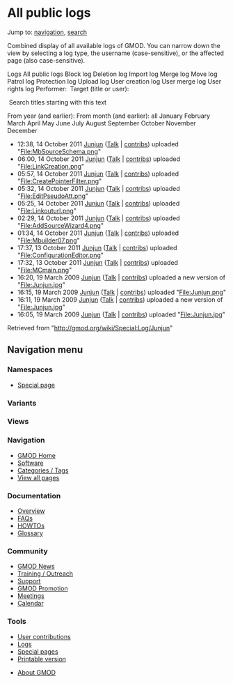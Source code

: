 <div id="mw-page-base" class="noprint">

</div>

<div id="mw-head-base" class="noprint">

</div>

<div id="content" class="mw-body" role="main">

<span id="top"></span>

<div id="mw-js-message" style="display:none;">

</div>



# <span dir="auto">All public logs</span>

<div id="bodyContent">

<div id="contentSub">

</div>

<div id="jump-to-nav" class="mw-jump">

Jump to: [navigation](#mw-navigation), [search](#p-search)

</div>

<div id="mw-content-text">

Combined display of all available logs of GMOD. You can narrow down the
view by selecting a log type, the username (case-sensitive), or the
affected page (also case-sensitive).

Logs All public logs Block log Deletion log Import log Merge log Move
log Patrol log Protection log Upload log User creation log User merge
log User rights log <span style="white-space: nowrap">Performer: </span>
<span style="white-space: nowrap">Target (title or user): </span>

 Search titles starting with this text

From year (and earlier): From month (and earlier): all January February
March April May June July August September October November December

- 12:38, 14 October 2011 <a href="/wiki/User:Junjun" class="mw-userlink"
  title="User:Junjun">Junjun</a> <span class="mw-usertoollinks">(<a
  href="/mediawiki/index.php?title=User_talk:Junjun&amp;action=edit&amp;redlink=1"
  class="new" title="User talk:Junjun (page does not exist)">Talk</a> \|
  [contribs](/wiki/Special:Contributions/Junjun "Special:Contributions/Junjun"))</span>
  uploaded
  "[File:MbSourceSchema.png](/wiki/File:MbSourceSchema.png "File:MbSourceSchema.png")"
- 06:00, 14 October 2011 <a href="/wiki/User:Junjun" class="mw-userlink"
  title="User:Junjun">Junjun</a> <span class="mw-usertoollinks">(<a
  href="/mediawiki/index.php?title=User_talk:Junjun&amp;action=edit&amp;redlink=1"
  class="new" title="User talk:Junjun (page does not exist)">Talk</a> \|
  [contribs](/wiki/Special:Contributions/Junjun "Special:Contributions/Junjun"))</span>
  uploaded
  "[File:LinkCreation.png](/wiki/File:LinkCreation.png "File:LinkCreation.png")"
- 05:57, 14 October 2011 <a href="/wiki/User:Junjun" class="mw-userlink"
  title="User:Junjun">Junjun</a> <span class="mw-usertoollinks">(<a
  href="/mediawiki/index.php?title=User_talk:Junjun&amp;action=edit&amp;redlink=1"
  class="new" title="User talk:Junjun (page does not exist)">Talk</a> \|
  [contribs](/wiki/Special:Contributions/Junjun "Special:Contributions/Junjun"))</span>
  uploaded
  "[File:CreatePointerFilter.png](/wiki/File:CreatePointerFilter.png "File:CreatePointerFilter.png")"
- 05:32, 14 October 2011 <a href="/wiki/User:Junjun" class="mw-userlink"
  title="User:Junjun">Junjun</a> <span class="mw-usertoollinks">(<a
  href="/mediawiki/index.php?title=User_talk:Junjun&amp;action=edit&amp;redlink=1"
  class="new" title="User talk:Junjun (page does not exist)">Talk</a> \|
  [contribs](/wiki/Special:Contributions/Junjun "Special:Contributions/Junjun"))</span>
  uploaded
  "[File:EditPseudoAtt.png](/wiki/File:EditPseudoAtt.png "File:EditPseudoAtt.png")"
- 05:25, 14 October 2011 <a href="/wiki/User:Junjun" class="mw-userlink"
  title="User:Junjun">Junjun</a> <span class="mw-usertoollinks">(<a
  href="/mediawiki/index.php?title=User_talk:Junjun&amp;action=edit&amp;redlink=1"
  class="new" title="User talk:Junjun (page does not exist)">Talk</a> \|
  [contribs](/wiki/Special:Contributions/Junjun "Special:Contributions/Junjun"))</span>
  uploaded
  "[File:Linkouturl.png](/wiki/File:Linkouturl.png "File:Linkouturl.png")"
- 02:29, 14 October 2011 <a href="/wiki/User:Junjun" class="mw-userlink"
  title="User:Junjun">Junjun</a> <span class="mw-usertoollinks">(<a
  href="/mediawiki/index.php?title=User_talk:Junjun&amp;action=edit&amp;redlink=1"
  class="new" title="User talk:Junjun (page does not exist)">Talk</a> \|
  [contribs](/wiki/Special:Contributions/Junjun "Special:Contributions/Junjun"))</span>
  uploaded
  "[File:AddSourceWizard4.png](/wiki/File:AddSourceWizard4.png "File:AddSourceWizard4.png")"
- 01:34, 14 October 2011 <a href="/wiki/User:Junjun" class="mw-userlink"
  title="User:Junjun">Junjun</a> <span class="mw-usertoollinks">(<a
  href="/mediawiki/index.php?title=User_talk:Junjun&amp;action=edit&amp;redlink=1"
  class="new" title="User talk:Junjun (page does not exist)">Talk</a> \|
  [contribs](/wiki/Special:Contributions/Junjun "Special:Contributions/Junjun"))</span>
  uploaded
  "[File:Mbuilder07.png](/wiki/File:Mbuilder07.png "File:Mbuilder07.png")"
- 17:37, 13 October 2011 <a href="/wiki/User:Junjun" class="mw-userlink"
  title="User:Junjun">Junjun</a> <span class="mw-usertoollinks">(<a
  href="/mediawiki/index.php?title=User_talk:Junjun&amp;action=edit&amp;redlink=1"
  class="new" title="User talk:Junjun (page does not exist)">Talk</a> \|
  [contribs](/wiki/Special:Contributions/Junjun "Special:Contributions/Junjun"))</span>
  uploaded
  "[File:ConfigurationEditor.png](/wiki/File:ConfigurationEditor.png "File:ConfigurationEditor.png")"
- 17:32, 13 October 2011 <a href="/wiki/User:Junjun" class="mw-userlink"
  title="User:Junjun">Junjun</a> <span class="mw-usertoollinks">(<a
  href="/mediawiki/index.php?title=User_talk:Junjun&amp;action=edit&amp;redlink=1"
  class="new" title="User talk:Junjun (page does not exist)">Talk</a> \|
  [contribs](/wiki/Special:Contributions/Junjun "Special:Contributions/Junjun"))</span>
  uploaded "[File:MCmain.png](/wiki/File:MCmain.png "File:MCmain.png")"
- 16:20, 19 March 2009 <a href="/wiki/User:Junjun" class="mw-userlink"
  title="User:Junjun">Junjun</a> <span class="mw-usertoollinks">(<a
  href="/mediawiki/index.php?title=User_talk:Junjun&amp;action=edit&amp;redlink=1"
  class="new" title="User talk:Junjun (page does not exist)">Talk</a> \|
  [contribs](/wiki/Special:Contributions/Junjun "Special:Contributions/Junjun"))</span>
  uploaded a new version of
  "[File:Junjun.jpg](/wiki/File:Junjun.jpg "File:Junjun.jpg")"
- 16:15, 19 March 2009 <a href="/wiki/User:Junjun" class="mw-userlink"
  title="User:Junjun">Junjun</a> <span class="mw-usertoollinks">(<a
  href="/mediawiki/index.php?title=User_talk:Junjun&amp;action=edit&amp;redlink=1"
  class="new" title="User talk:Junjun (page does not exist)">Talk</a> \|
  [contribs](/wiki/Special:Contributions/Junjun "Special:Contributions/Junjun"))</span>
  uploaded "[File:Junjun.png](/wiki/File:Junjun.png "File:Junjun.png")"
- 16:11, 19 March 2009 <a href="/wiki/User:Junjun" class="mw-userlink"
  title="User:Junjun">Junjun</a> <span class="mw-usertoollinks">(<a
  href="/mediawiki/index.php?title=User_talk:Junjun&amp;action=edit&amp;redlink=1"
  class="new" title="User talk:Junjun (page does not exist)">Talk</a> \|
  [contribs](/wiki/Special:Contributions/Junjun "Special:Contributions/Junjun"))</span>
  uploaded a new version of
  "[File:Junjun.jpg](/wiki/File:Junjun.jpg "File:Junjun.jpg")"
- 16:05, 19 March 2009 <a href="/wiki/User:Junjun" class="mw-userlink"
  title="User:Junjun">Junjun</a> <span class="mw-usertoollinks">(<a
  href="/mediawiki/index.php?title=User_talk:Junjun&amp;action=edit&amp;redlink=1"
  class="new" title="User talk:Junjun (page does not exist)">Talk</a> \|
  [contribs](/wiki/Special:Contributions/Junjun "Special:Contributions/Junjun"))</span>
  uploaded "[File:Junjun.jpg](/wiki/File:Junjun.jpg "File:Junjun.jpg")"

</div>

<div class="printfooter">

Retrieved from "<http://gmod.org/wiki/Special:Log/Junjun>"

</div>

<div id="catlinks" class="catlinks catlinks-allhidden">

</div>

<div class="visualClear">

</div>

</div>

</div>

<div id="mw-navigation">

## Navigation menu

<div id="mw-head">



<div id="left-navigation">

<div id="p-namespaces" class="vectorTabs" role="navigation"
aria-labelledby="p-namespaces-label">

### Namespaces

- <span id="ca-nstab-special">[Special
  page](/wiki/Special:Log/Junjun "This is a special page, you cannot edit the page itself")</span>

</div>

<div id="p-variants" class="vectorMenu emptyPortlet" role="navigation"
aria-labelledby="p-variants-label">

### 

### Variants[](#)

<div class="menu">

</div>

</div>

</div>

<div id="right-navigation">

<div id="p-views" class="vectorTabs emptyPortlet" role="navigation"
aria-labelledby="p-views-label">

### Views

</div>



</div>



</div>

</div>

</div>

<div id="mw-panel">

<div id="p-logo" role="banner">

<a href="/wiki/Main_Page"
style="background-image: url(http://gmod.org/images/GMOD-cogs.png);"
title="Visit the main page"></a>

</div>

<div id="p-Navigation" class="portal" role="navigation"
aria-labelledby="p-Navigation-label">

### Navigation

<div class="body">

- <span id="n-GMOD-Home">[GMOD Home](/wiki/Main_Page)</span>
- <span id="n-Software">[Software](/wiki/GMOD_Components)</span>
- <span id="n-Categories-.2F-Tags">[Categories /
  Tags](/wiki/Categories)</span>
- <span id="n-View-all-pages">[View all
  pages](/wiki/Special:AllPages)</span>

</div>

</div>

<div id="p-Documentation" class="portal" role="navigation"
aria-labelledby="p-Documentation-label">

### Documentation

<div class="body">

- <span id="n-Overview">[Overview](/wiki/Overview)</span>
- <span id="n-FAQs">[FAQs](/wiki/Category:FAQ)</span>
- <span id="n-HOWTOs">[HOWTOs](/wiki/Category:HOWTO)</span>
- <span id="n-Glossary">[Glossary](/wiki/Glossary)</span>

</div>

</div>

<div id="p-Community" class="portal" role="navigation"
aria-labelledby="p-Community-label">

### Community

<div class="body">

- <span id="n-GMOD-News">[GMOD News](/wiki/GMOD_News)</span>
- <span id="n-Training-.2F-Outreach">[Training /
  Outreach](/wiki/Training_and_Outreach)</span>
- <span id="n-Support">[Support](/wiki/Support)</span>
- <span id="n-GMOD-Promotion">[GMOD
  Promotion](/wiki/GMOD_Promotion)</span>
- <span id="n-Meetings">[Meetings](/wiki/Meetings)</span>
- <span id="n-Calendar">[Calendar](/wiki/Calendar)</span>

</div>

</div>

<div id="p-tb" class="portal" role="navigation"
aria-labelledby="p-tb-label">

### Tools

<div class="body">

- <span id="t-contributions">[User
  contributions](/wiki/Special:Contributions/Junjun "A list of contributions of this user")</span>
- <span id="t-log">[Logs](/wiki/Special:Log/Junjun)</span>
- <span id="t-specialpages"><a href="/wiki/Special:SpecialPages" accesskey="q"
  title="A list of all special pages [q]">Special pages</a></span>
- <span id="t-print"><a
  href="/mediawiki/index.php?title=Special:Log/Junjun&amp;printable=yes"
  rel="alternate" accesskey="p"
  title="Printable version of this page [p]">Printable version</a></span>

</div>

</div>

</div>

</div>

<div id="footer" role="contentinfo">

- <span id="footer-places-about">[About
  GMOD](/wiki/GMOD:About "GMOD:About")</span>

<!-- -->






</div>
